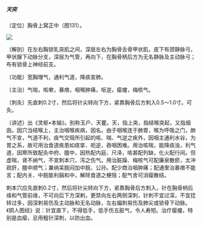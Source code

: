 ##### 天突

〔定位〕胸骨上窝正中（图131）。

![](img/图131.jpg)

〔解剖〕在左右胸锁乳突肌之间，深层左右为胸骨舌骨甲状肌，皮下有颈静脉弓，甲状腺下动脉分支，深层为气管，再向下，在胸骨柄后方为无名静脉及主动脉弓；布有锁骨上神经前支。

〔功能〕宽胸理气，通利气道，降痰宣肺。

〔主治〕气喘，咳嗽，暴瘖，咽喉肿痛，呕逆，瘿瘤，梅核气。

〔刺灸〕先直刺0.2寸，然后将针尖转向下方，紧靠胸骨后方刺入0.5〜1.0寸。可灸。

〔讲述〕出《灵枢•本输》。别称玉户、天瞿。天，指上突，指结喉突起，又指烟囱。因穴当结喉上，主治咽喉疾病，因名。由于咽喉连于肺胃，喉为呼吸之门，肺气不宣，气道不利，痰气交阻所引起的咳、喘、气逆之疾外，因咽主通利水谷，为胃之系，故可用治食道疾患如痉挛、呃逆，吞咽困难。用治咳喘，能降痰浊，利气道，因寒所致配灸中府、膻中，因热配内庭、尺泽，咳甚配列缺，化火配行间。但虚喘，肾不纳气，不宣刺本穴，泻之伤气。用治脏躁、梅核气可配廉泉散瘀，太冲疏肝，膻中顺气；兼纳呆脘闷加中脘、公孙。配少商治咽肿痛；配通里治暴瘖不能言；配内关、中脘能利膈和中，解除食道之梗阻；配气舍可消瘿散结。

刺本穴应先直刺0.2寸，然后将针尖转向下方，紧靠胸骨后方刺入，针在胸骨柄后缘和气管前缘，不可向后下方深剌，更禁向左右两侧深刺，针刺不宜过深，不宜捻转过多，因深刺易伤及主动脉和无名动脉，左右偏刺易伤及肺尖或锁骨下动脉。《铜人图经》说：针宜直下，不得低手，低手伤五脏气，令人寿短。治疗瘿瘤，特别是血瘿，忌用粗针深刺，以防出血。